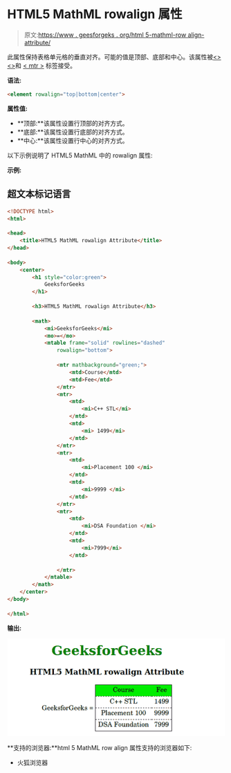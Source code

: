 # HTML5 MathML rowalign 属性

> 原文:[https://www . geesforgeks . org/html 5-mathml-row align-attribute/](https://www.geeksforgeeks.org/html5-mathml-rowalign-attribute/)

此属性保持表格单元格的垂直对齐。可能的值是顶部、底部和中心。该属性被[<>](https://www.geeksforgeeks.org/html5-mathml-mtable-tag/)[<>](https://www.geeksforgeeks.org/html5-mathml-mtd-tag/)和 [< mtr >](https://www.geeksforgeeks.org/html5-mathml-mtr-tag/) 标签接受。

**语法:**

```html
<element rowalign="top|bottom|center">
```

**属性值:**

*   **顶部:**该属性设置行顶部的对齐方式。
*   **底部:**该属性设置行底部的对齐方式。
*   **中心:**该属性设置行中心的对齐方式。

以下示例说明了 HTML5 MathML 中的 rowalign 属性:

**示例:**

## 超文本标记语言

```html
<!DOCTYPE html> 
<html> 

<head> 
    <title>HTML5 MathML rowalign Attribute</title> 
</head> 

<body> 
    <center> 
        <h1 style="color:green"> 
            GeeksforGeeks 
        </h1> 

        <h3>HTML5 MathML rowalign Attribute</h3> 

        <math> 
            <mi>GeeksforGeeks</mi> 
            <mo>=</mo> 
            <mtable frame="solid" rowlines="dashed"
                rowalign="bottom"> 

                <mtr mathbackground="green;"> 
                    <mtd>Course</mtd> 
                    <mtd>Fee</mtd> 
                </mtr> 
                <mtr> 
                    <mtd> 
                        <mi>C++ STL</mi> 
                    </mtd> 
                    <mtd> 
                        <mi> 1499</mi> 
                    </mtd> 
                </mtr> 
                <mtr> 
                    <mtd> 
                        <mi>Placement 100 </mi> 
                    </mtd> 
                    <mtd> 
                        <mi>9999 </mi> 
                    </mtd> 
                </mtr> 
                <mtr> 
                    <mtd> 
                        <mi>DSA Foundation </mi> 
                    </mtd> 
                    <mtd> 
                        <mi>7999</mi> 
                    </mtd> 

                </mtr> 
            </mtable> 
        </math> 
    </center> 
</body> 

</html> 
```

**输出:**

![](img/4859a7fe46710c879bdbc18dc2688b3c.png)

**支持的浏览器:**html 5 MathML row align 属性支持的浏览器如下:

*   火狐浏览器